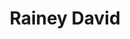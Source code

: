 ---
title: Rainey David
sections:
  - type: hero_section
    title: Rainey David
    subtitle: The optional subtitle
    align: center
    padding_top: medium
    padding_bottom: none
    background_color: none
  - type: blog_feed_section
    blog_feed_cols: three
    enable_cards: true
    show_recent: false
    author: content/data/people/person-4kn4eqlid.json
    show_date: true
    show_categories: true
    show_author: true
    show_excerpt: true
    show_image: true
    padding_top: small
    padding_bottom: large
    has_border: true
  - type: form_section
    title: Inline Form
    title_align: center
    content: Subscribe to our newsletter to make sure you don't miss anything.
    content_align: center
    form_position: bottom
    form_layout: inline
    form_id: subscribeForm
    form_action: /thank-you
    form_fields:
      - input_type: email
        name: email
        label: Email
        default_value: Your email address
        is_required: true
    submit_label: Subscribe
    padding_top: medium
    padding_bottom: medium
    has_border: true
    background_color: secondary
seo:
  title: Posts by Rainey David
  description: This is the bootcamper archive page
  extra:
    - name: 'og:type'
      value: website
      keyName: property
    - name: 'og:title'
      value: Posts by Rainey David
      keyName: property
    - name: 'og:description'
      value: This is the bootcamper archive page
      keyName: property
    - name: 'og:image'
      value: images/rainey.jpeg
      keyName: property
      relativeUrl: true
    - name: 'twitter:card'
      value: summary_large_image
    - name: 'twitter:title'
      value: Posts by Rainey David
    - name: 'twitter:description'
      value: This is the author archive page
    - name: 'twitter:image'
      value: images/rainey.jpeg
      relativeUrl: true
layout: advanced
---
